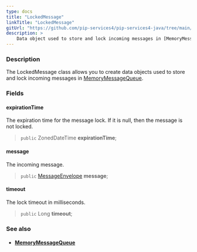 ```yaml
---
type: docs
title: "LockedMessage"
linkTitle: "LockedMessage"
gitUrl: "https://github.com/pip-services4/pip-services4-java/tree/main/pip-services4-messaging-java"
description: >
    Data object used to store and lock incoming messages in [MemoryMessageQueue](../memory_message_queue).  
---
```


### Description

The LockedMessage class allows you to create data objects used to store and lock incoming messages in [MemoryMessageQueue](../memory_message_queue).  

### Fields

<span class="hide-title-link">

#### expirationTime
The expiration time for the message lock. 
If it is null, then the message is not locked.

> `public` ZonedDateTime **expirationTime**;

#### message
The incoming message.

> `public` [MessageEnvelope](../message_envelope) **message**;

#### timeout
The lock timeout in milliseconds.

> `public` Long **timeout**;

</span>


### See also
- #### [MemoryMessageQueue](../memory_message_queue)


